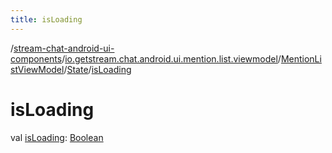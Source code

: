 ```yaml
---
title: isLoading
---
```

/[stream-chat-android-ui-components](../../../index.md)/[io.getstream.chat.android.ui.mention.list.viewmodel](../../index.md)/[MentionListViewModel](../index.md)/[State](index.md)/[isLoading](isLoading.md)  
  
  
  
# isLoading  
val [isLoading](isLoading.md): [Boolean](https://kotlinlang.org/api/latest/jvm/stdlib/kotlin/-boolean/index.html)
